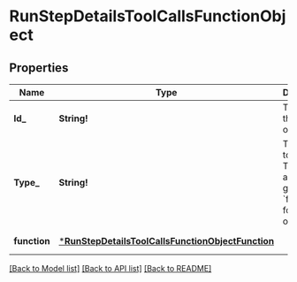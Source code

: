 # RunStepDetailsToolCallsFunctionObject

## Properties
Name | Type | Description | Notes
------------ | ------------- | ------------- | -------------
**Id_** | **String!** | The ID of the tool call object. | [default to null]
**Type_** | **String!** | The type of tool call. This is always going to be &#x60;function&#x60; for this type of tool call. | [default to null]
**function** | [***RunStepDetailsToolCallsFunctionObjectFunction**](RunStepDetailsToolCallsFunctionObject_function.md) |  | [default to null]

[[Back to Model list]](../README.md#documentation-for-models) [[Back to API list]](../README.md#documentation-for-api-endpoints) [[Back to README]](../README.md)


